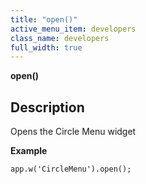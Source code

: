 ```yaml
---
title: "open()"
active_menu_item: developers
class_name: developers
full_width: true
---
```



**open()**

## Description

Opens the Circle Menu widget

**Example**

    app.w('CircleMenu').open();
     
     
   

